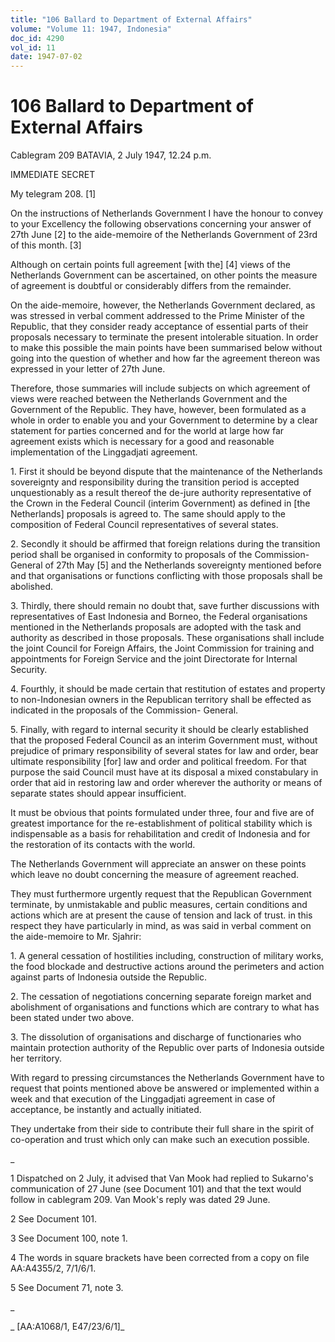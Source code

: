 ```yaml
---
title: "106 Ballard to Department of External Affairs"
volume: "Volume 11: 1947, Indonesia"
doc_id: 4290
vol_id: 11
date: 1947-07-02
---
```


# 106 Ballard to Department of External Affairs

Cablegram 209 BATAVIA, 2 July 1947, 12.24 p.m.

IMMEDIATE SECRET

My telegram 208. [1]

On the instructions of Netherlands Government I have the honour to convey to your Excellency the following observations concerning your answer of 27th June [2] to the aide-memoire of the Netherlands Government of 23rd of this month. [3]

Although on certain points full agreement [with the] [4] views of the Netherlands Government can be ascertained, on other points the measure of agreement is doubtful or considerably differs from the remainder.

On the aide-memoire, however, the Netherlands Government declared, as was stressed in verbal comment addressed to the Prime Minister of the Republic, that they consider ready acceptance of essential parts of their proposals necessary to terminate the present intolerable situation. In order to make this possible the main points have been summarised below without going into the question of whether and how far the agreement thereon was expressed in your letter of 27th June.

Therefore, those summaries will include subjects on which agreement of views were reached between the Netherlands Government and the Government of the Republic. They have, however, been formulated as a whole in order to enable you and your Government to determine by a clear statement for parties concerned and for the world at large how far agreement exists which is necessary for a good and reasonable implementation of the Linggadjati agreement.

1\. First it should be beyond dispute that the maintenance of the Netherlands sovereignty and responsibility during the transition period is accepted unquestionably as a result thereof the de-jure authority representative of the Crown in the Federal Council (interim Government) as defined in [the Netherlands] proposals is agreed to. The same should apply to the composition of Federal Council representatives of several states.

2\. Secondly it should be affirmed that foreign relations during the transition period shall be organised in conformity to proposals of the Commission-General of 27th May [5] and the Netherlands sovereignty mentioned before and that organisations or functions conflicting with those proposals shall be abolished.

3\. Thirdly, there should remain no doubt that, save further discussions with representatives of East Indonesia and Borneo, the Federal organisations mentioned in the Netherlands proposals are adopted with the task and authority as described in those proposals. These organisations shall include the joint Council for Foreign Affairs, the Joint Commission for training and appointments for Foreign Service and the joint Directorate for Internal Security.

4\. Fourthly, it should be made certain that restitution of estates and property to non-Indonesian owners in the Republican territory shall be effected as indicated in the proposals of the Commission- General.

5\. Finally, with regard to internal security it should be clearly established that the proposed Federal Council as an interim Government must, without prejudice of primary responsibility of several states for law and order, bear ultimate responsibility [for] law and order and political freedom. For that purpose the said Council must have at its disposal a mixed constabulary in order that aid in restoring law and order wherever the authority or means of separate states should appear insufficient.

It must be obvious that points formulated under three, four and five are of greatest importance for the re-establishment of political stability which is indispensable as a basis for rehabilitation and credit of Indonesia and for the restoration of its contacts with the world.

The Netherlands Government will appreciate an answer on these points which leave no doubt concerning the measure of agreement reached.

They must furthermore urgently request that the Republican Government terminate, by unmistakable and public measures, certain conditions and actions which are at present the cause of tension and lack of trust. in this respect they have particularly in mind, as was said in verbal comment on the aide-memoire to Mr. Sjahrir:

1\. A general cessation of hostilities including, construction of military works, the food blockade and destructive actions around the perimeters and action against parts of Indonesia outside the Republic.

2\. The cessation of negotiations concerning separate foreign market and abolishment of organisations and functions which are contrary to what has been stated under two above.

3\. The dissolution of organisations and discharge of functionaries who maintain protection authority of the Republic over parts of Indonesia outside her territory.

With regard to pressing circumstances the Netherlands Government have to request that points mentioned above be answered or implemented within a week and that execution of the Linggadjati agreement in case of acceptance, be instantly and actually initiated.

They undertake from their side to contribute their full share in the spirit of co-operation and trust which only can make such an execution possible.

_

1 Dispatched on 2 July, it advised that Van Mook had replied to Sukarno's communication of 27 June (see Document 101) and that the text would follow in cablegram 209. Van Mook's reply was dated 29 June.

2 See Document 101.

3 See Document 100, note 1.

4 The words in square brackets have been corrected from a copy on file AA:A4355/2, 7/1/6/1.

5 See Document 71, note 3.

_

_ [AA:A1068/1, E47/23/6/1]_
